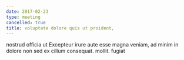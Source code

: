 ```yaml
---
date: 2017-02-23
type: meeting
cancelled: true
title: voluptate dolore quis ut proident,
---
```

nostrud officia ut Excepteur irure aute esse magna veniam, ad minim in dolore non sed ex cillum consequat. mollit. fugiat